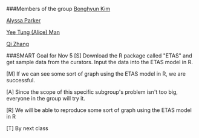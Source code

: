 ###Members of the group
<a href = "https://github.com/bonghyun5">Bonghyun Kim</a> 

<a href = "https://github.com/aparker92">Alyssa Parker</a> 

<a href = "https://github.com/amx01">Yee Tung (Alice) Man</a> 

<a href = "https://github.com/qi-zhang">Qi Zhang</a> 

###SMART Goal for Nov 5
[S] Download the R package called "ETAS" and get sample data from the curators. Input the data into the ETAS model in R.

[M] If we can see some sort of graph using the ETAS model in R, we are successful.

[A] Since the scope of this specific subgroup's problem isn't too big, everyone in the group will try it.

[R] We will be able to reproduce some sort of graph using the ETAS model in R

[T] By next class
